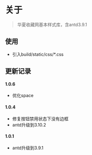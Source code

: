 # 关于

> 华夏收藏网基本样式库，含antd3.9.1

## 使用

- 引入build/static/css/*.css

## 更新记录

#### 1.0.6

- 优化space

#### 1.0.4

- 修复按钮禁用状态下没有边框
- antd升级到3.10.2

#### 1.0.1

- antd升级到3.9.1
